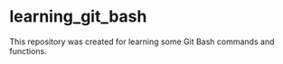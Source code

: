# learning_git_bash

This repository was created for learning some Git Bash commands and functions.
